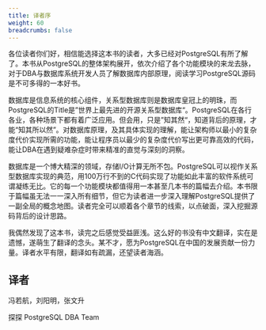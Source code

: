 ```yaml
---
title: 译者序
weight: 60
breadcrumbs: false
---
```


各位读者你们好，相信能选择这本书的读者，大多已经对PostgreSQL有所了解了。本书从PostgreSQL的整体架构展开，依次介绍了各个功能模块的来龙去脉，对于DBA与数据库系统开发人员了解数据库内部原理，阅读学习PostgreSQL源码是不可多得的一本好书。

数据库是信息系统的核心组件，关系型数据库则是数据库皇冠上的明珠，而PostgreSQL的Title是”世界上最先进的开源关系型数据库“。PostgreSQL在各行各业，各种场景下都有着广泛应用。但会用，只是”知其然“，知道背后的原理，才能“知其所以然”。对数据库原理，及其具体实现的理解，能让架构师以最小的复杂度代价实现所需的功能，能让程序员以最少的复杂度代价写出更可靠高效的代码，能让DBA在遇到疑难杂症时带来精准的直觉与深刻的洞察。

数据库是一个博大精深的领域，存储I/O计算无所不包。PostgreSQL可以视作关系型数据库实现的典范，用100万行不到的C代码实现了功能如此丰富的软件系统可谓凝练无比。它的每一个功能模块都值得用一本甚至几本书的篇幅去介绍。本书限于篇幅虽无法一一深入所有细节，但它为读者进一步深入理解PostgreSQL提供了一副全局的概念地图。读者完全可以顺着各个章节的线索，以点破面，深入挖掘源码背后的设计思路。

我偶然发现了这本书，读完之后感觉受益匪浅。这么好的书没有中文翻译，实在是遗憾，遂萌生了翻译的念头。某不才，愿为PostgreSQL在中国的发展贡献一份力量。译者水平有限，翻译如有疏漏，还望读者海涵。
	

## 译者

冯若航，刘阳明，张文升

探探 PostgreSQL DBA Team